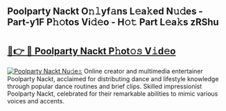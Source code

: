 ## Poolparty Nackt O𝚗𝚕yf𝚊ns L𝚎a𝚔ed N𝚞𝚍es - Part-y1F P𝚑𝚘tos Vi𝚍𝚎o - H𝚘𝚝 Part L𝚎a𝚔s zRShu

# <h2><a href="http://kfcirrp.oniu.top/?m=Poolparty+Nackt">🔗👉 🔴 Poolparty Nackt P𝚑ot𝚘𝚜 V𝚒d𝚎o</a></h2>

[![Poolparty Nackt Nu𝚍e𝚜](https://i.imgur.com/0qMVB7G.gif)](http://kfcirrp.oniu.top/?m=Poolparty+Nackt)
Online creator and multimedia entertainer Poolparty Nackt, acclaimed for distributing dance and lifestyle knowledge through popular dance routines and brief clips. Skilled impressionist Poolparty Nackt, celebrated for their remarkable abilities to mimic various voices and accents.  
